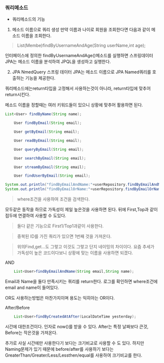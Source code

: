 ### 쿼리메소드

* 쿼리메소드의 기능

1. 메소드 이름으로 쿼리 생성
  만약 이름과 나이로 회원을 조회한다면 다음과 같이 메소드 이름을 조회한다.
  > List(Membe)findByUsernameAndAge(String userName,int age);
  
  인터페이스에 정의한 findByUsernameAndAge()메소드를 실행하면 스프링데이터 JPA는 메소드 이름을 분석하여 JPQL을 생성하고 실행한다.
  
2. JPA NmedQuery
  스프링 데이터 JPA는 메소드 이름으로 JPA Named쿼리를 호출하는 기능을 제공한다.
  
 
  
  쿼리메소드에는return타입을 고정해서 사용하는것이 아니라, return타입에 맞추어 return시킨다.
  
  메소드 이름을 정할때는 여러 키워드들이 있으니 상황에 맞추어 활용하면 된다.
  
```java
List<User> findByName(String name);

    User findByEmail(String email);

    User getByEmail(String email);

    User readByEmail(String email);

    User queryByEmail(String email);

    User searchByEmail(String email);

    User streamByEmail(String email);

    User findUserByEmail(String email);
```

```java
System.out.println("findByEmailAndName:"+userRepository.findByEmailAndName("kr@naver.com","martin"));
System.out.println("findByEmailOrName:"+userRepository.findByEmailOrName("kr@naver.com","martin"));
```
> where조건을 사용하여 조건을 검색한다.


모두같은 동작을 하므로 가독성이 제일 높은것을 사용하면 된다.
뒤에 First,Top과 같이 접두에 연결하여 사용할 수 도있다.

> 둘다 같은 기능으로 First1/Top1과같이 사용한다.

> 중복된 ID를 가진 쿼리가 있으면 1번째 것을 가져온다.

> 위의Find,get...도 그렇고 이것도 그렇고 단지 네이밍의 차이이다. 요즘 추세가 가독성이 높은 코드이다보니 상황에 맞는 이름을 사용하면 되겠다.



AND
```java
    List<User>findByEmailAndName(String email,String name);
```
Email과 Name을 둘다 만족시키는 쿼리를 return한다. 로그를 확인하면
where조건에 email and name이 들어있다.

OR도 사용하는방법은 마찬가지이며 용도는 익히아는 OR이다.


After/Before
```java
    List<User>findByCreatedAtAfter(LocalDateTime yesterday);
```

시간에 대한조건이다.
인자로 now()를 받을 수 있다.
After는 특정 날짜보다 큰것, Before는 작은것을 가져온다.

추가로 사실 시간에만 사용한다기 보다는 크기비교로 사용할 수 도 있다.
하지만 Naming문제가 있기 때문에 before/after를 사용하기 보다는 GreaterThan/Greater/Less/Lessthen/equal를 사용하여 크기비교를 한다.

